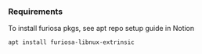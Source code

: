 ### Requirements

To install furiosa pkgs, see apt repo setup guide in Notion
```
apt install furiosa-libnux-extrinsic
```
